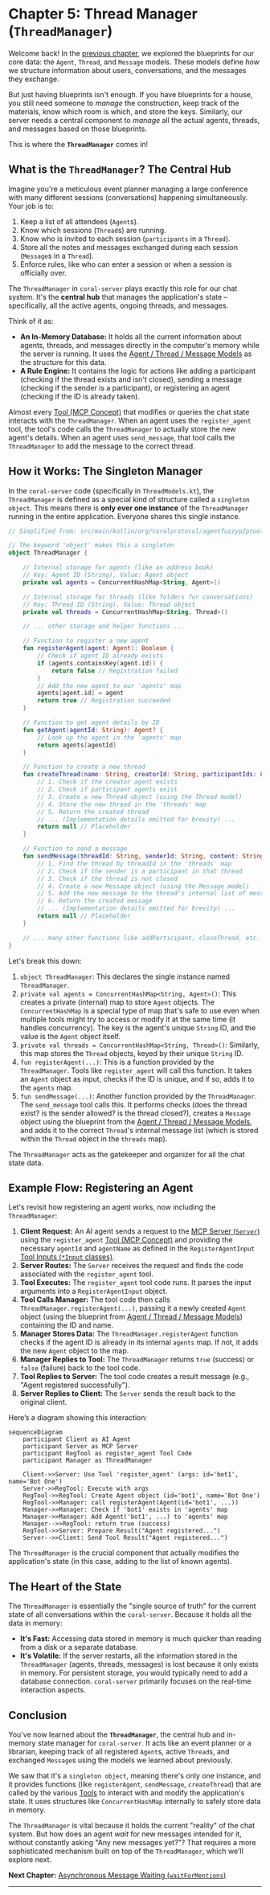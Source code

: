# Chapter 5: Thread Manager (`ThreadManager`)

Welcome back! In the [previous chapter](04_agent___thread___message_models_.md), we explored the blueprints for our core data: the `Agent`, `Thread`, and `Message` models. These models define *how* we structure information about users, conversations, and the messages they exchange.

But just having blueprints isn't enough. If you have blueprints for a house, you still need someone to *manage* the construction, keep track of the materials, know which room is which, and store the keys. Similarly, our server needs a central component to *manage* all the actual agents, threads, and messages based on those blueprints.

This is where the **`ThreadManager`** comes in!

## What is the `ThreadManager`? The Central Hub

Imagine you're a meticulous event planner managing a large conference with many different sessions (conversations) happening simultaneously. Your job is to:

1.  Keep a list of all attendees (`Agent`s).
2.  Know which sessions (`Thread`s) are running.
3.  Know who is invited to each session (`participants` in a `Thread`).
4.  Store all the notes and messages exchanged during each session (`Message`s in a `Thread`).
5.  Enforce rules, like who can enter a session or when a session is officially over.

The `ThreadManager` in `coral-server` plays exactly this role for our chat system. It's the **central hub** that manages the application's state – specifically, all the active agents, ongoing threads, and messages.

Think of it as:

*   **An In-Memory Database:** It holds all the current information about agents, threads, and messages directly in the computer's memory while the server is running. It uses the [Agent / Thread / Message Models](04_agent___thread___message_models_.md) as the structure for this data.
*   **A Rule Engine:** It contains the logic for actions like adding a participant (checking if the thread exists and isn't closed), sending a message (checking if the sender is a participant), or registering an agent (checking if the ID is already taken).

Almost every [Tool (MCP Concept)](01_tool__mcp_concept__.md) that modifies or queries the chat state interacts with the `ThreadManager`. When an agent uses the `register_agent` tool, the tool's code calls the `ThreadManager` to actually store the new agent's details. When an agent uses `send_message`, that tool calls the `ThreadManager` to add the message to the correct thread.

## How it Works: The Singleton Manager

In the `coral-server` code (specifically in `ThreadModels.kt`), the `ThreadManager` is defined as a special kind of structure called a `singleton object`. This means there is **only ever one instance** of the `ThreadManager` running in the entire application. Everyone shares this single instance.

```kotlin
// Simplified from: src/main/kotlin/org/coralprotocol/agentfuzzyp2ptools/ThreadModels.kt

// The keyword 'object' makes this a singleton
object ThreadManager {

    // Internal storage for agents (like an address book)
    // Key: Agent ID (String), Value: Agent object
    private val agents = ConcurrentHashMap<String, Agent>()

    // Internal storage for threads (like folders for conversations)
    // Key: Thread ID (String), Value: Thread object
    private val threads = ConcurrentHashMap<String, Thread>()

    // ... other storage and helper functions ...

    // Function to register a new agent
    fun registerAgent(agent: Agent): Boolean {
        // Check if agent ID already exists
        if (agents.containsKey(agent.id)) {
            return false // Registration failed
        }
        // Add the new agent to our 'agents' map
        agents[agent.id] = agent
        return true // Registration succeeded
    }

    // Function to get agent details by ID
    fun getAgent(agentId: String): Agent? {
        // Look up the agent in the 'agents' map
        return agents[agentId]
    }

    // Function to create a new thread
    fun createThread(name: String, creatorId: String, participantIds: List<String>): Thread? {
        // 1. Check if the creator agent exists
        // 2. Check if participant agents exist
        // 3. Create a new Thread object (using the Thread model)
        // 4. Store the new thread in the 'threads' map
        // 5. Return the created thread
        // ... (Implementation details omitted for brevity) ...
        return null // Placeholder
    }

    // Function to send a message
    fun sendMessage(threadId: String, senderId: String, content: String, mentions: List<String>): Message? {
        // 1. Find the thread by threadId in the 'threads' map
        // 2. Check if the sender is a participant in that thread
        // 3. Check if the thread is not closed
        // 4. Create a new Message object (using the Message model)
        // 5. Add the new message to the thread's internal list of messages
        // 6. Return the created message
        // ... (Implementation details omitted for brevity) ...
        return null // Placeholder
    }

    // ... many other functions like addParticipant, closeThread, etc. ...
}
```

Let's break this down:

1.  `object ThreadManager`: This declares the single instance named `ThreadManager`.
2.  `private val agents = ConcurrentHashMap<String, Agent>()`: This creates a private (internal) map to store `Agent` objects. The `ConcurrentHashMap` is a special type of map that's safe to use even when multiple tools might try to access or modify it at the same time (it handles concurrency). The key is the agent's unique `String` ID, and the value is the `Agent` object itself.
3.  `private val threads = ConcurrentHashMap<String, Thread>()`: Similarly, this map stores the `Thread` objects, keyed by their unique `String` ID.
4.  `fun registerAgent(...)`: This is a function provided by the `ThreadManager`. Tools like `register_agent` will call this function. It takes an `Agent` object as input, checks if the ID is unique, and if so, adds it to the `agents` map.
5.  `fun sendMessage(...)`: Another function provided by the `ThreadManager`. The `send_message` tool calls this. It performs checks (does the thread exist? is the sender allowed? is the thread closed?), creates a `Message` object using the blueprint from the [Agent / Thread / Message Models](04_agent___thread___message_models_.md), and adds it to the correct `Thread`'s internal message list (which is stored within the `Thread` object in the `threads` map).

The `ThreadManager` acts as the gatekeeper and organizer for all the chat state data.

## Example Flow: Registering an Agent

Let's revisit how registering an agent works, now including the `ThreadManager`:

1.  **Client Request:** An AI agent sends a request to the [MCP Server (`Server`)](03_mcp_server___server___.md) using the `register_agent` [Tool (MCP Concept)](01_tool__mcp_concept__.md) and providing the necessary `agentId` and `agentName` as defined in the `RegisterAgentInput` [Tool Inputs (`*Input` classes)](02_tool_inputs____input__classes__.md).
2.  **Server Routes:** The `Server` receives the request and finds the code associated with the `register_agent` tool.
3.  **Tool Executes:** The `register_agent` tool code runs. It parses the input arguments into a `RegisterAgentInput` object.
4.  **Tool Calls Manager:** The tool code then calls `ThreadManager.registerAgent(...)`, passing it a newly created `Agent` object (using the blueprint from [Agent / Thread / Message Models](04_agent___thread___message_models_.md)) containing the ID and name.
5.  **Manager Stores Data:** The `ThreadManager.registerAgent` function checks if the agent ID is already in its internal `agents` map. If not, it adds the new `Agent` object to the map.
6.  **Manager Replies to Tool:** The `ThreadManager` returns `true` (success) or `false` (failure) back to the tool code.
7.  **Tool Replies to Server:** The tool code creates a result message (e.g., "Agent registered successfully").
8.  **Server Replies to Client:** The `Server` sends the result back to the original client.

Here’s a diagram showing this interaction:

```mermaid
sequenceDiagram
    participant Client as AI Agent
    participant Server as MCP Server
    participant RegTool as register_agent Tool Code
    participant Manager as ThreadManager

    Client->>Server: Use Tool 'register_agent' (args: id='bot1', name='Bot One')
    Server->>RegTool: Execute with args
    RegTool->>RegTool: Create Agent object (id='bot1', name='Bot One')
    RegTool->>Manager: call registerAgent(Agent(id='bot1', ...))
    Manager->>Manager: Check if 'bot1' exists in 'agents' map
    Manager->>Manager: Add Agent('bot1', ...) to 'agents' map
    Manager-->>RegTool: return true (success)
    RegTool->>Server: Prepare Result("Agent registered...")
    Server-->>Client: Send Tool Result("Agent registered...")
```

The `ThreadManager` is the crucial component that actually modifies the application's state (in this case, adding to the list of known agents).

## The Heart of the State

The `ThreadManager` is essentially the "single source of truth" for the current state of all conversations within the `coral-server`. Because it holds all the data in memory:

*   **It's Fast:** Accessing data stored in memory is much quicker than reading from a disk or a separate database.
*   **It's Volatile:** If the server restarts, all the information stored in the `ThreadManager` (agents, threads, messages) is lost because it only exists in memory. For persistent storage, you would typically need to add a database connection. `coral-server` primarily focuses on the real-time interaction aspects.

## Conclusion

You've now learned about the **`ThreadManager`**, the central hub and in-memory state manager for `coral-server`. It acts like an event planner or a librarian, keeping track of all registered `Agent`s, active `Thread`s, and exchanged `Message`s using the models we learned about previously.

We saw that it's a `singleton object`, meaning there's only one instance, and it provides functions (like `registerAgent`, `sendMessage`, `createThread`) that are called by the various [Tools](01_tool__mcp_concept__.md) to interact with and modify the application's state. It uses structures like `ConcurrentHashMap` internally to safely store data in memory.

The `ThreadManager` is vital because it holds the current "reality" of the chat system. But how does an agent *wait* for new messages intended for it, without constantly asking "Any new messages yet?"? That requires a more sophisticated mechanism built on top of the `ThreadManager`, which we'll explore next.

**Next Chapter:** [Asynchronous Message Waiting (`waitForMentions`)](06_asynchronous_message_waiting___waitformentions__.md)

---
